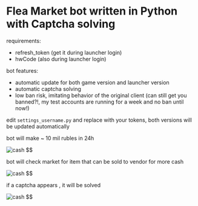 # Flea Market bot written in Python with Captcha solving

requirements:
- refresh_token (get it during launcher login)
- hwCode (also during launcher login)

bot features:
- automatic update for both game version and launcher version
- automatic captcha solving
- low ban risk, imitating behavior of the original client (can still get you banned?!, my test accounts are running for a week and no ban until now!) 

edit `settings_username.py` and replace with your tokens, both versions will be updated automatically

bot will make ~ 10 mil rubles in 24h

![cash $$$$$$](https://raw.github.com/Mila432/Escape-from-Tarkov-Flea-Market-Bot/master/1.png)

bot will check market for item that can be sold to vendor for more cash

![cash $$$$$$](https://raw.github.com/Mila432/Escape-from-Tarkov-Flea-Market-Bot/master/profit.png)

if a captcha appears , it will be solved

![cash $$$$$$](https://raw.github.com/Mila432/Escape-from-Tarkov-Flea-Market-Bot/master/captcha.png)